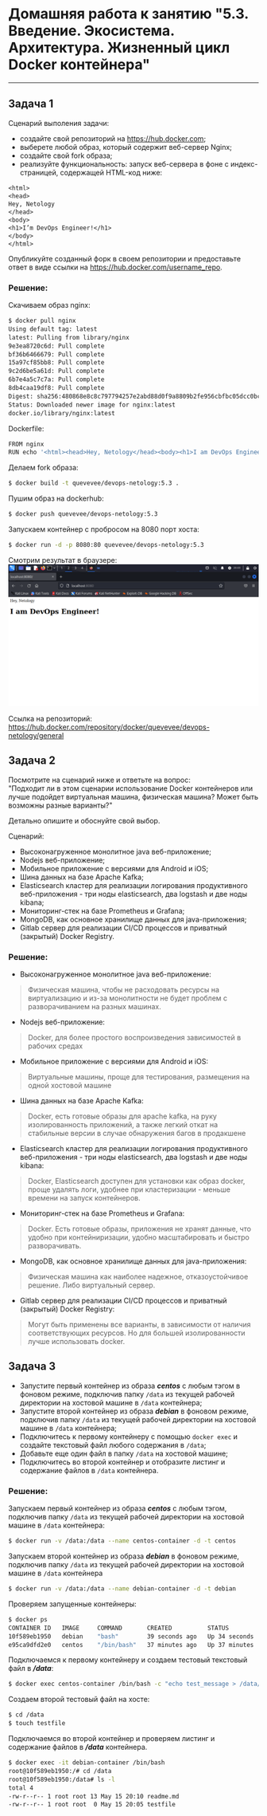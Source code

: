 # Домашняя работа к занятию "5.3. Введение. Экосистема. Архитектура. Жизненный цикл Docker контейнера"

---

## Задача 1
Сценарий выполения задачи:
- создайте свой репозиторий на https://hub.docker.com;
- выберете любой образ, который содержит веб-сервер Nginx;
- создайте свой fork образа;
- реализуйте функциональность:
запуск веб-сервера в фоне с индекс-страницей, содержащей HTML-код ниже:
```
<html>
<head>
Hey, Netology
</head>
<body>
<h1>I’m DevOps Engineer!</h1>
</body>
</html>
```
Опубликуйте созданный форк в своем репозитории и предоставьте ответ в виде ссылки на https://hub.docker.com/username_repo.

### Решение:

Скачиваем образ nginx:
```sh 
$ docker pull nginx
Using default tag: latest
latest: Pulling from library/nginx
9e3ea8720c6d: Pull complete 
bf36b6466679: Pull complete 
15a97cf85bb8: Pull complete 
9c2d6be5a61d: Pull complete 
6b7e4a5c7c7a: Pull complete 
8db4caa19df8: Pull complete 
Digest: sha256:480868e8c8c797794257e2abd88d0f9a8809b2fe956cbfbc05dcc0bca1f7cd43
Status: Downloaded newer image for nginx:latest
docker.io/library/nginx:latest
```

Dockerfile:
````bash
FROM nginx
RUN echo '<html><head>Hey, Netology</head><body><h1>I am DevOps Engineer!</h1></body></html>' > /usr/share/nginx/html/index.html
````
Делаем fork образа:
```sh
$ docker build -t quevevee/devops-netology:5.3 .  
```
Пушим образ на dockerhub:
```sh
$ docker push quevevee/devops-netology:5.3
```
Запускаем контейнер с пробросом на 8080 порт хоста:
```sh
$ docker run -d -p 8080:80 quevevee/devops-netology:5.3
```
Смотрим результат в браузере:
![image](5.3.png)

Ссылка на репозиторий: https://hub.docker.com/repository/docker/quevevee/devops-netology/general

## Задача 2

Посмотрите на сценарий ниже и ответьте на вопрос:  
"Подходит ли в этом сценарии использование Docker контейнеров или лучше подойдет виртуальная машина, физическая машина? Может быть возможны разные варианты?"  

Детально опишите и обоснуйте свой выбор.

Сценарий:
- Высоконагруженное монолитное java веб-приложение;
- Nodejs веб-приложение;
- Мобильное приложение c версиями для Android и iOS;
- Шина данных на базе Apache Kafka;
- Elasticsearch кластер для реализации логирования продуктивного веб-приложения - три ноды elasticsearch, два logstash и две ноды kibana;
- Мониторинг-стек на базе Prometheus и Grafana;
- MongoDB, как основное хранилище данных для java-приложения;
- Gitlab сервер для реализации CI/CD процессов и приватный (закрытый) Docker Registry.  

### Решение:

- Высоконагруженное монолитное java веб-приложение:
> Физическая машина, чтобы не расходовать ресурсы на виртуализацию и из-за монолитности не будет проблем с разворачиванием на разных машинах.
- Nodejs веб-приложение:
> Docker, для более простого воспроизведения зависимостей в рабочих средах
- Мобильное приложение c версиями для Android и iOS:
> Виртуальные машины, проще для тестирования, размещения на одной хостовой машине
- Шина данных на базе Apache Kafka:
> Docker, есть готовые образы для apache kafka, на руку изолированность приложений, а также легкий откат на стабильные версии в случае обнаружения багов в продакшене
- Elasticsearch кластер для реализации логирования продуктивного веб-приложения - три ноды elasticsearch, два logstash и две ноды kibana:
> Docker, Elasticsearch доступен для установки как образ docker, проще удалять логи, удобнее при кластеризации - меньше времени на запуск контейнеров.
- Мониторинг-стек на базе Prometheus и Grafana:
> Docker. Есть готовые образы, приложения не хранят данные, что удобно при контейниризации, удобно масштабировать и быстро разворачивать.
- MongoDB, как основное хранилище данных для java-приложения:
> Физическая машина как наиболее надежное, отказоустойчивое решение. Либо виртуальный сервер.
- Gitlab сервер для реализации CI/CD процессов и приватный (закрытый) Docker Registry:
> Могут быть применены все варианты, в зависимости от наличия соответствующих ресурсов. Но для большей изолированности лучше использовать docker.

## Задача 3
- Запустите первый контейнер из образа ***centos*** c любым тэгом в фоновом режиме, подключив папку ```/data``` из текущей рабочей директории на хостовой машине в ```/data``` контейнера;
- Запустите второй контейнер из образа ***debian*** в фоновом режиме, подключив папку ```/data``` из текущей рабочей директории на хостовой машине в ```/data``` контейнера;
- Подключитесь к первому контейнеру с помощью ```docker exec``` и создайте текстовый файл любого содержания в ```/data```;
- Добавьте еще один файл в папку ```/data``` на хостовой машине;
- Подключитесь во второй контейнер и отобразите листинг и содержание файлов в ```/data``` контейнера.  

### Решение:

Запускаем первый контейнер из образа ***centos*** с любым тэгом, подключив папку ```/data``` из текущей рабочей директории на хостовой машине в ```/data``` контейнера:

```sh
$ docker run -v /data:/data --name centos-container -d -t centos
```

Запускаем второй контейнер из образа ***debian*** в фоновом режиме, подключив папку ```/data``` из текущей рабочей директории на хостовой машине в ```/data``` контейнера

```sh
$ docker run -v /data:/data --name debian-container -d -t debian
```

Проверяем запущенные контейнеры:

```sh
$ docker ps                                                     
CONTAINER ID   IMAGE     COMMAND       CREATED          STATUS          PORTS     NAMES
10f589eb1950   debian    "bash"        39 seconds ago   Up 34 seconds             debian-container
e95ca9dfd2e0   centos    "/bin/bash"   37 minutes ago   Up 37 minutes             centos-container
```

Подключаемся к первому контейнеру и создаем тестовый текстовый файл в ***/data***:

```sh
$ docker exec centos-container /bin/bash -c "echo test_message > /data/readme.md"
```

Создаем второй тестовый файл на хосте:

```sh
$ cd /data
$ touch testfile
```

Подключаемся во второй контейнер и проверяем листинг и содержание файлов в ***/data*** контейнера.  

```bash
$ docker exec -it debian-container /bin/bash                                   
root@10f589eb1950:/# cd /data
root@10f589eb1950:/data# ls -l
total 4
-rw-r--r-- 1 root root 13 May 15 20:10 readme.md
-rw-r--r-- 1 root root  0 May 15 20:05 testfile
```